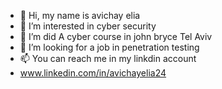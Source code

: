 - 👋 Hi, my name is avichay elia
- 👀 I’m interested in cyber security
- 🌱 I’m did A cyber course in john bryce Tel Aviv
- 💞️ I’m looking for a job in penetration testing
- 📫 You can reach me in my linkdin account
- www.linkedin.com/in/avichayelia24


<!---
avichayelia/avichayelia is a ✨ special ✨ repository because its `README.md` (this file) appears on your GitHub profile.
You can click the Preview link to take a look at your changes.
--->
